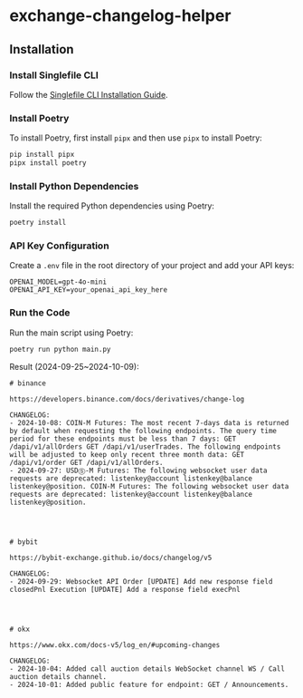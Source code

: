 # exchange-changelog-helper

## Installation

### Install Singlefile CLI

Follow the [Singlefile CLI Installation Guide](https://github.com/gildas-lormeau/single-file-cli?tab=readme-ov-file#installation).

### Install Poetry

To install Poetry, first install `pipx` and then use `pipx` to install Poetry:

```sh
pip install pipx
pipx install poetry
```

### Install Python Dependencies

Install the required Python dependencies using Poetry:

```sh
poetry install
```

### API Key Configuration

Create a `.env` file in the root directory of your project and add your API keys:

```env
OPENAI_MODEL=gpt-4o-mini
OPENAI_API_KEY=your_openai_api_key_here
```

### Run the Code

Run the main script using Poetry:

```sh
poetry run python main.py
```

Result (2024-09-25~2024-10-09):

```
# binance

https://developers.binance.com/docs/derivatives/change-log

CHANGELOG:
- 2024-10-08: COIN-M Futures: The most recent 7-days data is returned by default when requesting the following endpoints. The query time period for these endpoints must be less than 7 days: GET /dapi/v1/allOrders GET /dapi/v1/userTrades. The following endpoints will be adjusted to keep only recent three month data: GET /dapi/v1/order GET /dapi/v1/allOrders.
- 2024-09-27: USDⓈ-M Futures: The following websocket user data requests are deprecated: listenkey@account listenkey@balance listenkey@position. COIN-M Futures: The following websocket user data requests are deprecated: listenkey@account listenkey@balance listenkey@position.




# bybit

https://bybit-exchange.github.io/docs/changelog/v5

CHANGELOG:
- 2024-09-29: Websocket API Order [UPDATE] Add new response field closedPnl Execution [UPDATE] Add a response field execPnl




# okx

https://www.okx.com/docs-v5/log_en/#upcoming-changes

CHANGELOG:
- 2024-10-04: Added call auction details WebSocket channel WS / Call auction details channel.
- 2024-10-01: Added public feature for endpoint: GET / Announcements.

```
